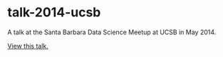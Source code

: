 talk-2014-ucsb
==============

A talk at the Santa Barbara Data Science Meetup at UCSB in May 2014.

[View this talk.](http://nbviewer.ipython.org/github/ellisonbg/talk-2014-ucsb/blob/master/Index.ipynb)
